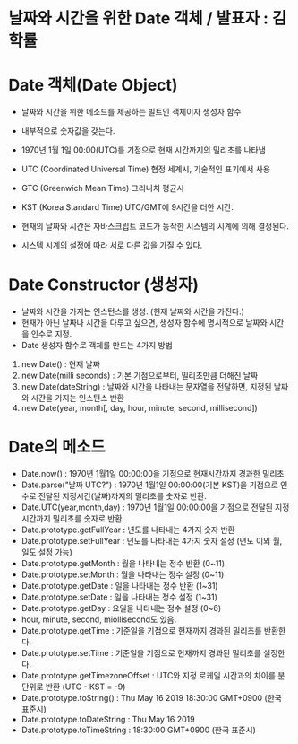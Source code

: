 # 날짜와 시간을 위한 Date 객체 / 발표자 : 김학률

# Date 객체(Date Object)

- 날짜와 시간을 위한 메소드를 제공하는 빌트인 객체이자 생성자 함수
- 내부적으로 숫자값을 갖는다.
- 1970년 1월 1일 00:00(UTC)를 기점으로 현재 시간까지의 밀리초를 나타냄

- UTC (Coordinated Universal Time)
  협정 세계시, 기술적인 표기에서 사용
- GTC (Greenwich Mean Time)
  그리니치 평균시
- KST (Korea Standard Time)
  UTC/GMT에 9시간을 더한 시간.

- 현재의 날짜와 시간은 자바스크립트 코드가 동작한 시스템의 시계에 의해 결정된다.
- 시스템 시계의 설정에 따라 서로 다른 값을 가질 수 있다.

# Date Constructor (생성자)

- 날짜와 시간을 가지는 인스턴스를 생성. (현재 날짜와 시간을 가진다.)
- 현재가 아닌 날짜나 시간을 다루고 싶으면, 생성자 함수에 명시적으로 날짜와 시간을 인수로 지정.
- Date 생성자 함수로 객체를 만드는 4가지 방법

1. new Date() : 현재 날짜
2. new Date(milli seconds) : 기본 기점으로부터, 밀리초만큼 더해진 날짜
3. new Date(dateString) : 날짜와 시간을 나타내는 문자열을 전달하면, 지정된 날짜와 시간을 가지는 인스턴스 반환
4. new Date(year, month[, day, hour, minute, second, millisecond])

# Date의 메소드

- Date.now() : 1970년 1월1일 00:00:00을 기점으로 현재시간까지 경과한 밀리초
- Date.parse("날짜 UTC?") : 1970년 1월1일 00:00:00(기본 KST)을 기점으로 인수로 전달된 지정시간(날짜)까지의 밀리초를 숫자로 반환.
- Date.UTC(year,month,day) : 1970년 1월1일 00:00:00을 기점으로 전달된 지정시간까지 밀리초를 숫자로 반환.
- Date.prototype.getFullYear : 년도를 나타내는 4가지 숫자 반환
- Date.prototype.setFullYear : 년도를 나타내는 4가지 숫자 설정 (년도 이외 월, 일도 설정 가능)
- Date.prototype.getMonth : 월을 나타내는 정수 반환 (0~11)
- Date.prototype.setMonth : 월을 나타내는 정수 설정 (0~11)
- Date.prototype.getDate : 일을 나타내는 정수 반환 (1~31)
- Date.prototype.setDate : 일을 나타내는 정수 설정 (1~31)
- Date.prototype.getDay : 요일을 나타내는 정수 설정 (0~6)
- hour, minute, second, miollisecond도 있음.
- Date.prototype.getTime : 기준일을 기점으로 현재까지 경과된 밀리초를 반환한다.
- Date.prototype.setTime : 기준일을 기점으로 현재까지 경과된 밀리초를 설정한다.
- Date.prototype.getTimezoneOffset : UTC와 지정 로케일 시간과의 차이를 분단위로 반환 (UTC - KST = -9)
- Date.prototype.toString() : Thu May 16 2019 18:30:00 GMT+0900 (한국 표준시)
- Date.prototype.toDateString : Thu May 16 2019
- Date.prototype.toTimeString : 18:30:00 GMT+0900 (한국 표준시)

#
